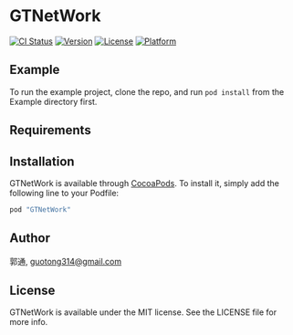 # GTNetWork

[![CI Status](http://img.shields.io/travis/郭通/GTNetWork.svg?style=flat)](https://travis-ci.org/郭通/GTNetWork)
[![Version](https://img.shields.io/cocoapods/v/GTNetWork.svg?style=flat)](http://cocoapods.org/pods/GTNetWork)
[![License](https://img.shields.io/cocoapods/l/GTNetWork.svg?style=flat)](http://cocoapods.org/pods/GTNetWork)
[![Platform](https://img.shields.io/cocoapods/p/GTNetWork.svg?style=flat)](http://cocoapods.org/pods/GTNetWork)

## Example

To run the example project, clone the repo, and run `pod install` from the Example directory first.

## Requirements

## Installation

GTNetWork is available through [CocoaPods](http://cocoapods.org). To install
it, simply add the following line to your Podfile:

```ruby
pod "GTNetWork"
```

## Author

郭通, guotong314@gmail.com

## License

GTNetWork is available under the MIT license. See the LICENSE file for more info.

